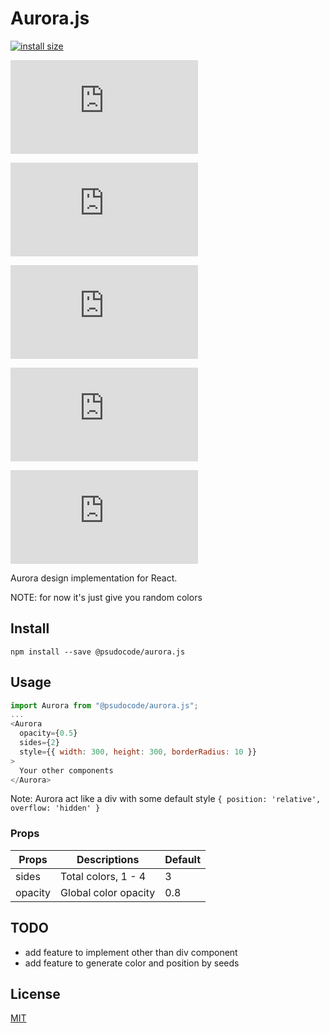 # Aurora.js

[![install size](https://packagephobia.com/badge?p=@psudocode/aurora.js)](https://packagephobia.com/result?p=@psudocode/aurora.js)

![npm bundle size](https://img.shields.io/bundlephobia/min/@psudocode/aurora.js)

![npm](https://img.shields.io/npm/dm/@psudocode/aurora.js)

![GitHub issues](https://img.shields.io/github/issues/psudocode/aurora.js)

![NPM](https://img.shields.io/npm/l/@psudocode/aurora.js)

![npm](https://img.shields.io/npm/v/@psudocode/aurora.js)

Aurora design implementation for React.

NOTE: for now it's just give you random colors

## Install

`npm install --save @psudocode/aurora.js`

## Usage

```js
import Aurora from "@psudocode/aurora.js";
...
<Aurora
  opacity={0.5}
  sides={2}
  style={{ width: 300, height: 300, borderRadius: 10 }}
>
  Your other components
</Aurora>
```

Note: Aurora act like a div with some default style `{ position: 'relative', overflow: 'hidden' }`

### Props

| Props   | Descriptions         | Default |
| ------- | -------------------- | ------- |
| sides   | Total colors, 1 - 4  | 3       |
| opacity | Global color opacity | 0.8     |

## TODO

- add feature to implement other than div component
- add feature to generate color and position by seeds

## License

[MIT](http://vjpr.mit-license.org/)
